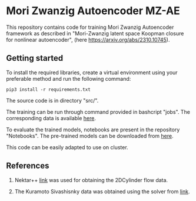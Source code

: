 # Mori Zwanzig Autoencoder MZ-AE

This repository contains code for training Mori Zwanzig Autoencoder framework as described in "Mori-Zwanzig latent space Koopman closure for nonlinear autoencoder", (here https://arxiv.org/abs/2310.10745).

## Getting started

To install the required libraries, create a virtual environment using your preferable method and run the following command:

```
pip3 install -r requirements.txt
```

The source code is in directory "src/".

The training can be run through command provided in bashcript "jobs". The corresponding data is available [here](https://1drv.ms/f/s!AvyaisSoiJmohT1KME46oTsjqwEp?e=5DfHTx).

To evaluate the trained models, notebooks are present in the repository "Notebooks".
The pre-trained models can be downloaded from [here](https://drive.google.com/drive/folders/1SadYTCc2UNjDtEBHXXpKpkKyaym4tyMG?usp=sharing).

This code can be easily adapted to use on cluster.

## References

1. Nektar++ [link](https://www.sciencedirect.com/science/article/pii/S0010465515000533) was used for obtaining the 2DCylinder flow data.

2. The Kuramoto Sivashisnky data was obtained using the solver from [link](https://arxiv.org/pdf/2106.06069.pdf).